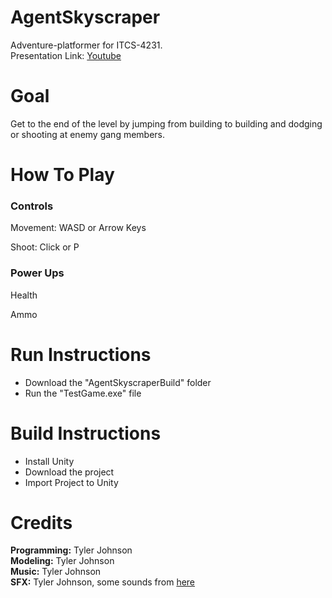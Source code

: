 # AgentSkyscraper
Adventure-platformer for ITCS-4231. <br>
Presentation Link: <a href = "https://youtu.be/geNEaAofDJU"> Youtube </a>

# Goal
Get to the end of the level by jumping from building to building and dodging or shooting at enemy gang members.

# How To Play

### Controls
Movement: WASD or Arrow Keys

Shoot: Click or P

### Power Ups

Health

Ammo

# Run Instructions
 - Download the "AgentSkyscraperBuild" folder
 - Run the "TestGame.exe" file

# Build Instructions
 - Install Unity
 - Download the project
 - Import Project to Unity

# Credits
<b>Programming:</b> Tyler Johnson <br>
<b>Modeling:</b> Tyler Johnson<br>
<b>Music:</b> Tyler Johnson<br>
<b>SFX:</b> Tyler Johnson, some sounds from <a href="freesound.org"> here </a>

